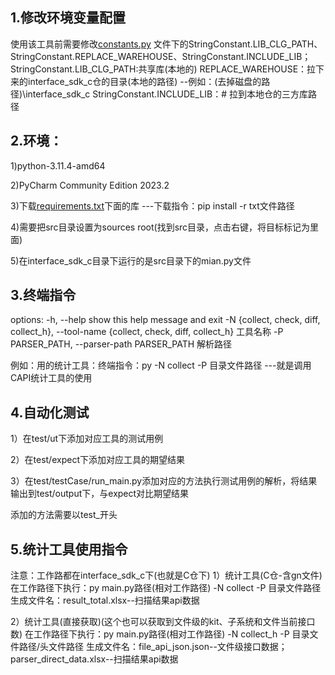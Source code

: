 ## 1.修改环境变量配置

使用该工具前需要修改[constants.py](./src/utils/constants.py)
文件下的StringConstant.LIB_CLG_PATH、StringConstant.REPLACE_WAREHOUSE、StringConstant.INCLUDE_LIB；
StringConstant.LIB_CLG_PATH:共享库(本地的)
REPLACE_WAREHOUSE：拉下来的interface_sdk_c仓的目录(本地的路径) --例如：(去掉磁盘的路径)\\interface_sdk_c
StringConstant.INCLUDE_LIB：# 拉到本地仓的三方库路径

## 2.环境：

1)python-3.11.4-amd64

2)PyCharm Community Edition 2023.2

3)下载[requirements.txt](./requirements.txt)下面的库 ---下载指令：pip install -r txt文件路径

4)需要把src目录设置为sources root(找到src目录，点击右键，将目标标记为里面)

5)在interface_sdk_c目录下运行的是src目录下的mian.py文件

## 3.终端指令

options:
  -h, --help            show this help message and exit
  -N {collect, check, diff, collect_h}, --tool-name {collect, check, diff, collect_h}
                        工具名称
  -P PARSER_PATH, --parser-path PARSER_PATH
                        解析路径

例如：用的统计工具：终端指令：py -N collect -P 目录文件路径   ---就是调用CAPI统计工具的使用

## 4.自动化测试

1）在test/ut下添加对应工具的测试用例

2）在test/expect下添加对应工具的期望结果

3）在test/testCase/run_main.py添加对应的方法执行测试用例的解析，将结果输出到test/output下，与expect对比期望结果

添加的方法需要以test_开头

## 5.统计工具使用指令

注意：工作路都在interface_sdk_c下(也就是C仓下)
1）统计工具(C仓-含gn文件)
在工作路径下执行：py main.py路径(相对工作路径) -N collect -P 目录文件路径
生成文件名：result_total.xlsx--扫描结果api数据

2）统计工具(直接获取)(这个也可以获取到文件级的kit、子系统和文件当前接口数)
在工作路径下执行：py main.py路径(相对工作路径) -N collect_h -P 目录文件路径/头文件路径
生成文件名：file_api_json.json--文件级接口数据；parser_direct_data.xlsx--扫描结果api数据
